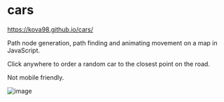 # cars

https://kova98.github.io/cars/

Path node generation, path finding and animating movement on a map in JavaScript. 

Click anywhere to order a random car to the closest point on the road. 

Not mobile friendly. 

![image](https://github.com/kova98/cars/assets/28999034/98bf150d-dbd4-416b-982c-47fd31d61cf2)
